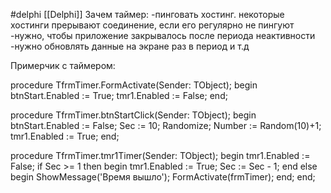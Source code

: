 #delphi [[Delphi]]
Зачем таймер:
-пинговать хостинг. некоторые хостинги прерывают соединение, если его регулярно не пингуют
-нужно, чтобы приложение закрывалось после периода неактивности
-нужно обновлять данные на экране раз в период и т.д

Примерчик с таймером:

procedure TfrmTimer.FormActivate(Sender: TObject);
begin
  btnStart.Enabled := True;
  tmr1.Enabled := False;
end;

procedure TfrmTimer.btnStartClick(Sender: TObject);
begin
  btnStart.Enabled := False;
  Sec := 10;
  Randomize;
  Number := Random(10)+1;
  tmr1.Enabled := True;
end;

procedure TfrmTimer.tmr1Timer(Sender: TObject);
begin
  tmr1.Enabled := False;
  if Sec >= 1 then
  begin
    tmr1.Enabled := True;
    Sec := Sec - 1;
  end
  else
  begin
    ShowMessage('Время вышло');
    FormActivate(frmTimer);
  end;
end;
